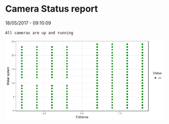 Camera Status report
================
18/05/2017 - 09:10:09

    All cameras are up and running

![](camreport_files/figure-markdown_github/unnamed-chunk-2-1.png)
